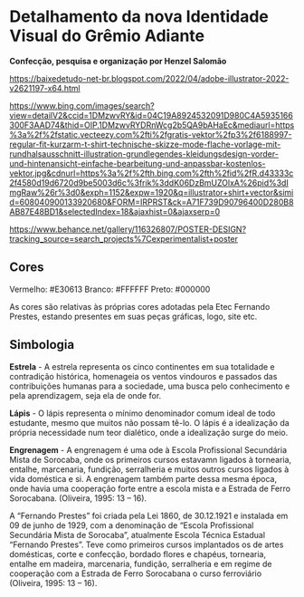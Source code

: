 # Detalhamento da nova Identidade Visual do Grêmio Adiante

**Confecção, pesquisa e organização por Henzel Salomão**

[https://baixedetudo-net-br.blogspot.com/2022/04/adobe-illustrator-2022-v2621197-x64.html
](https://www.facebook.com/MarcoDominicOficial/videos/como-baixar-novo-adobe-illustrator-2022-em-portugu%C3%AAs-br-permanente-link-direto-s/1237879603408180/)

https://www.bing.com/images/search?view=detailV2&ccid=1DMzwvRY&id=04C19A8924532091D980C4A5935166300F3AAD74&thid=OIP.1DMzwvRYDRnWcg2b5QA9bAHaEc&mediaurl=https%3a%2f%2fstatic.vecteezy.com%2fti%2fgratis-vektor%2fp3%2f6188997-regular-fit-kurzarm-t-shirt-technische-skizze-mode-flache-vorlage-mit-rundhalsausschnitt-illustration-grundlegendes-kleidungsdesign-vorder-und-hintenansicht-einfache-bearbeitung-und-anpassbar-kostenlos-vektor.jpg&cdnurl=https%3a%2f%2fth.bing.com%2fth%2fid%2fR.d43333c2f4580d19d6720d9be5003d6c%3frik%3ddK06DzBmUZOlxA%26pid%3dImgRaw%26r%3d0&exph=1152&expw=1920&q=illustrator+shirt+vector&simid=608040900133920680&FORM=IRPRST&ck=A71F739D90796400D280B8AB87E48BD1&selectedIndex=18&ajaxhist=0&ajaxserp=0

https://www.behance.net/gallery/116326807/POSTER-DESIGN?tracking_source=search_projects%7Cexperimentalist+poster

## Cores

Vermelho: #E30613
Branco: #FFFFFF
Preto: #000000

As cores são relativas às próprias cores adotadas pela Etec Fernando Prestes, estando presentes em suas peças gráficas, logo, site etc.

## Simbologia

**Estrela** - A estrela representa os cinco continentes em sua totalidade e contradição histórica, homenageia os ventos vindouros e passados das contribuições humanas para a sociedade, uma busca pelo conhecimento e pela aprendizagem, seja ela de onde for.

**Lápis** - O lápis representa o mínimo denominador comum ideal de todo estudante, mesmo que muitos não possam tê-lo. O lápis é a idealização da própria necessidade num teor dialético, onde a idealização surge do meio.

**Engrenagem** - A engrenagem é uma ode à Escola Profissional Secundária Mista de Sorocaba, onde os primeiros cursos estavamn ligados à tornearia, entalhe, marcenaria, fundição, serralheria e muitos outros cursos ligados à vida doméstica e si. A engrenagem também parte dessa mesma época, onde havia uma cooperação forte entre a escola mista e a Estrada de Ferro Sorocabana. (Oliveira, 1995: 13 – 16).

A “Fernando Prestes” foi criada pela Lei 1860, de 30.12.1921 e instalada em 09 de junho de 1929, com a denominação de “Escola Profissional Secundária Mista de Sorocaba”, atualmente Escola Técnica Estadual “Fernando Prestes”. Teve como primeiros cursos implantados os de artes domésticas, corte e confecção, bordado flores e chapéus, tornearia, entalhe em madeira, marcenaria, fundição, serralheria e em regime de cooperação com a Estrada de Ferro Sorocabana o curso ferroviário (Oliveira, 1995: 13 – 16).
